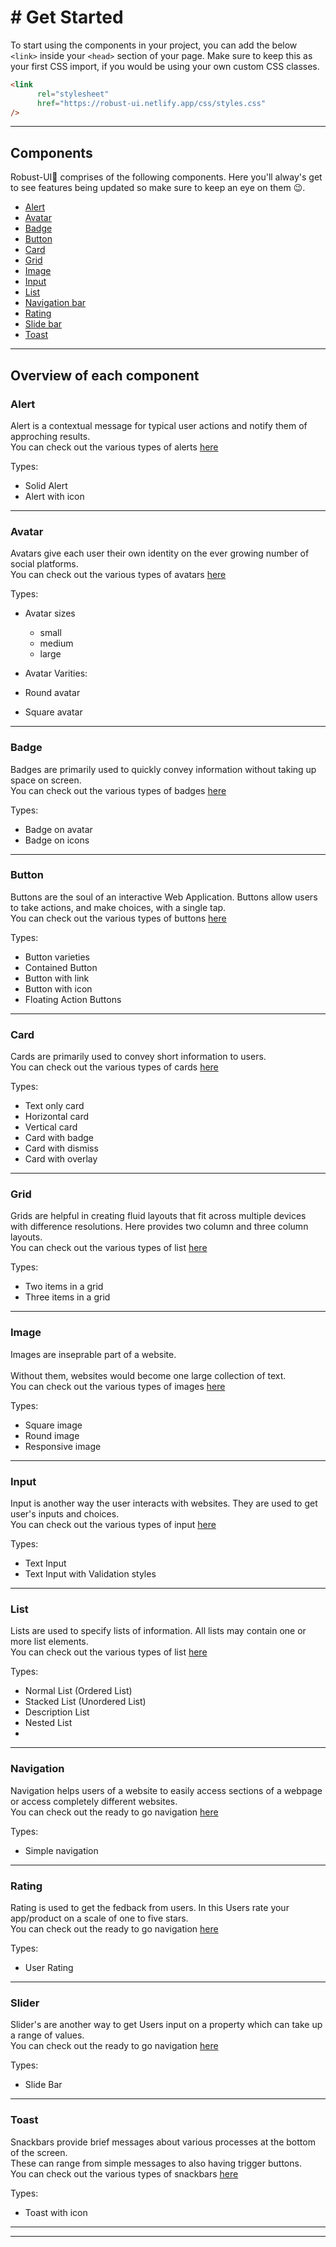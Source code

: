 <h1># Get Started </h1>

To start using the components in your project, you can add the below `<link>` inside your `<head>` section of your page. Make sure to keep this as your first CSS import, if you would be using your own custom CSS classes.

```html
<link 
      rel="stylesheet" 
      href="https://robust-ui.netlify.app/css/styles.css" 
/>

```

---

## Components

Robust-UI🚀 comprises of the following components. Here you'll alway's get to see features being updated so make sure to keep an eye on them 😉.

<ul>
  <li><a href="https://robust-ui.netlify.app/components/alert/alert">Alert</a></li>
  <li><a href="https://robust-ui.netlify.app/components/Avatar/avatar">Avatar</a></li>
  <li><a href="https://robust-ui.netlify.app/components/Badge/badge">Badge</a></li>
  <li><a href="https://robust-ui.netlify.app/components/Button/button">Button</a></li>
  <li><a href="https://robust-ui.netlify.app/components/card/card">Card</a></li>
 <li><a href="https://robust-ui.netlify.app/components/Grid/grid">Grid</a></li>
  <li><a href="https://robust-ui.netlify.app/components/ImageR/imageR">Image</a></li>
  <li><a href="https://robust-ui.netlify.app/components/Input/input">Input</a></li>
    <li><a href="https://robust-ui.netlify.app/components/Lists/lists">List</a></li>
  <li><a href="https://robust-ui.netlify.app/components/Navigation/navigation">Navigation bar</a> </li>
    <li><a href="https://robust-ui.netlify.app/components/Rating/rating">Rating</a></li>
      <li><a href="https://robust-ui.netlify.app/components/Slidebar/slidebar">Slide bar</a></li>
  <li><a href="https://robust-ui.netlify.app/components/Toast/toast">Toast</a></li>


</ul>

---
## Overview of each component


### Alert

Alert is a contextual message for typical user actions and notify them of approching results.
<br />
You can check out the various types of alerts [here](https://robust-ui.netlify.app/components/alert/alert)

Types:
* Solid Alert
* Alert with icon

<hr />

### Avatar

Avatars give each user their own identity on the ever growing number of social platforms. 
<br />
You can check out the various types of avatars [here](https://robust-ui.netlify.app/components/Avatar/avatar)

Types:
* Avatar sizes
  * small
  * medium
  * large

* Avatar Varities:
 * Round avatar
 * Square avatar

<hr />

### Badge

Badges are primarily used to quickly convey information without taking up space on screen.
<br />
You can check out the various types of badges [here](https://robust-ui.netlify.app/components/Badge/badge)

Types:
* Badge on avatar
* Badge on icons

<hr />

### Button

Buttons are the soul of an interactive Web Application. Buttons allow users to take actions, and make choices, with a single tap.
<br />
You can check out the various types of buttons [here](https://robust-ui.netlify.app/components/Button/button)

Types:
* Button varieties
 * Contained Button
 * Button with link
 * Button with icon
 * Floating Action Buttons

<hr />

### Card

Cards are primarily used to convey short information to users.
<br />
You can check out the various types of cards [here](https://robust-ui.netlify.app/components/Card/card)

Types:
* Text only card
* Horizontal card
* Vertical card
* Card with badge
* Card with dismiss
* Card with overlay

<hr />

### Grid

Grids are helpful in creating fluid layouts that fit across multiple devices with difference resolutions. Here provides two column and three column layouts.
<br />
You can check out the various types of list [here](https://robust-ui.netlify.app/components/Grid/grid)

Types:
* Two items in a grid
* Three items in a grid

<hr />

### Image

Images are inseprable part of a website.  
<br />
Without them, websites would become one large collection of text.
<br />
You can check out the various types of images [here](https://robust-ui.netlify.app/components/ImageR/imageR)

Types:
* Square image
* Round image
* Responsive image

<hr />

### Input

Input is another way the user interacts with websites. They are used to get user's inputs and choices.
<br />
You can check out the various types of input [here](https://robust-ui.netlify.app/components/Input/input)

Types:
* Text Input
* Text Input with Validation styles


<hr />

### List

Lists are used to specify lists of information. All lists may contain one or more list elements. 
<br />
You can check out the various types of list [here](https://robust-ui.netlify.app/components/Lists/lists)

Types:
*  Normal List (Ordered List)
* Stacked List (Unordered List)
* Description List
* Nested List
* 

<hr />

### Navigation

Navigation helps users of a website to easily access sections of a webpage or access completely different websites.
<br />
You can check out the ready to go navigation [here]("https://robust-ui.netlify.app/components/Navigation/navigation)

Types:
* Simple navigation

<hr />

### Rating

Rating is used to get the fedback from users. In this Users rate your app/product on a scale of one to five stars.
<br />
You can check out the ready to go navigation [here]("https://robust-ui.netlify.app/components/Rating/rating)

Types:
* User Rating

<hr />

### Slider

 Slider's are another way to get Users input on a property which can take up a range of values.
<br />
You can check out the ready to go navigation [here]("https://robust-ui.netlify.app/components/Slidebar/slidebar)

Types:
* Slide Bar

<hr />

### Toast

Snackbars provide brief messages about various processes at the bottom of the screen.
<br /> 
These can range from simple messages to also having trigger buttons.
<br />
You can check out the various types of snackbars [here](https://robust-ui.netlify.app/components/toast/toast)

Types:
* Toast with icon


<hr />


---


